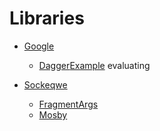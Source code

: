 # Libraries
- [Google](https://github.com/google)
     - [Dagger](https://github.com/google/dagger)[Example](https://github.com/google/dagger) evaluating

- [Sockeqwe](https://github.com/sockeqwe)
    - [FragmentArgs](https://github.com/sockeqwe/fragmentArgs)
    - [Mosby](https://github.com/sockeqwe/mosby)


